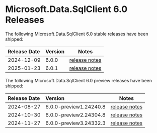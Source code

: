 # Microsoft.Data.SqlClient 6.0 Releases

The following Microsoft.Data.SqlClient 6.0 stable releases have been shipped:

| Release Date | Version | Notes |
| :-- | :-- | :--: |
| 2024-12-09 | 6.0.0 | [release notes](6.0.0.md) |
| 2025-01-23 | 6.0.1 | [release notes](6.0.1.md) |

The following Microsoft.Data.SqlClient 6.0 preview releases have been shipped:

| Release Date | Version | Notes |
| :-- | :-- | :--: |
| 2024-08-27 | 6.0.0-preview1.24240.8 | [release notes](6.0.0-preview1.md) |
| 2024-10-30 | 6.0.0-preview2.24304.8 | [release notes](6.0.0-preview2.md) |
| 2024-11-27 | 6.0.0-preview3.24332.3 | [release notes](6.0.0-preview3.md) |
